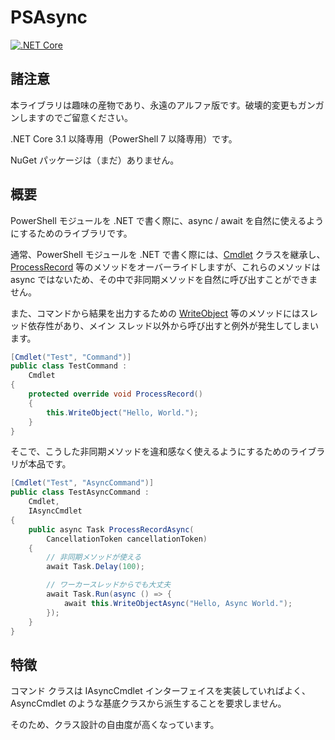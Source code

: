 ﻿# PSAsync

[![.NET Core](https://github.com/aetos382/PSAsync/workflows/.NET%20Core/badge.svg?branch=master)](https://github.com/aetos382/PSAsync/actions?query=workflow%3A%22.NET+Core%22)

## 諸注意

本ライブラリは趣味の産物であり、永遠のアルファ版です。破壊的変更もガンガンしますのでご留意ください。

.NET Core 3.1 以降専用（PowerShell 7 以降専用）です。

NuGet パッケージは（まだ）ありません。

## 概要

PowerShell モジュールを .NET で書く際に、async / await を自然に使えるようにするためのライブラリです。

通常、PowerShell モジュールを .NET で書く際には、[Cmdlet](https://docs.microsoft.com/en-us/dotnet/api/system.management.automation.cmdlet?view=powershellsdk-7.0.0) クラスを継承し、[ProcessRecord](https://docs.microsoft.com/en-us/dotnet/api/system.management.automation.cmdlet.processrecord?view=powershellsdk-7.0.0) 等のメソッドをオーバーライドしますが、これらのメソッドは async ではないため、その中で非同期メソッドを自然に呼び出すことができません。

また、コマンドから結果を出力するための [WriteObject](https://docs.microsoft.com/en-us/dotnet/api/system.management.automation.cmdlet.writeobject?view=powershellsdk-7.0.0) 等のメソッドにはスレッド依存性があり、メイン スレッド以外から呼び出すと例外が発生してしまいます。

```cs
[Cmdlet("Test", "Command")]
public class TestCommand :
    Cmdlet
{
    protected override void ProcessRecord()
    {
        this.WriteObject("Hello, World.");
    }
}
```

そこで、こうした非同期メソッドを違和感なく使えるようにするためのライブラリが本品です。

```cs
[Cmdlet("Test", "AsyncCommand")]
public class TestAsyncCommand :
    Cmdlet,
    IAsyncCmdlet
{
    public async Task ProcessRecordAsync(
        CancellationToken cancellationToken)
    {
        // 非同期メソッドが使える
        await Task.Delay(100);

        // ワーカースレッドからでも大丈夫
        await Task.Run(async () => {
            await this.WriteObjectAsync("Hello, Async World.");
        });
    }
}
```

## 特徴

コマンド クラスは IAsyncCmdlet インターフェイスを実装していればよく、AsyncCmdlet のような基底クラスから派生することを要求しません。

そのため、クラス設計の自由度が高くなっています。

